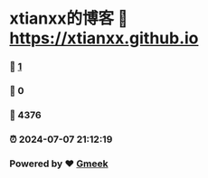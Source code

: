 # xtianxx的博客 :link: https://xtianxx.github.io 
### :page_facing_up: [1](https://xtianxx.github.io/tag.html) 
### :speech_balloon: 0 
### :hibiscus: 4376 
### :alarm_clock: 2024-07-07 21:12:19 
### Powered by :heart: [Gmeek](https://github.com/Meekdai/Gmeek)
